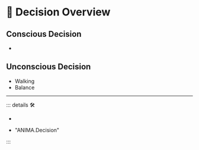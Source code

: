 # 💜 <anima>Decision Overview </anima>

## Conscious Decision

-

## Unconscious Decision

- Walking
- Balance

---

<!-- =================================================== -->
<!-- =================================================== -->
<!-- =================================================== -->
<!-- =================================================== -->
<!-- =================================================== -->
::: details 🛠

-

- "ANIMA.Decision"

:::

